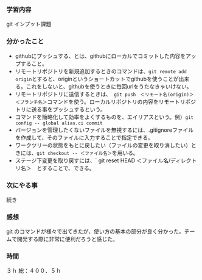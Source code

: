 ### 学習内容
git インプット課題
### 分かったこと
- githubにプッシュする、とは、githubにローカルでコミットした内容をアップすること。
- リモートリポジトリを新規追加するときのコマンドは、` git remote add origin `とすると、originというショートカットでgithubを使うことが出来る。これをしないと、githubを使うときに毎回urlをうたなきゃいけない。
- リモートリポジトリに送信するときは、` git push　＜リモート名(origin)＞　＜ブランチ名＞`コマンドを使う。ローカルリポジトリの内容をリモートリポジトリに送る事をプッシュするという。
- コマンドを簡略化して効率をよくするものを、エイリアスという。例）` git config -- global alias.ci commit `
- バージョンを管理したくないファイルを無視するには、.gitignoreファイルを作成して、そのファイルに入力することで指定できる。
- ワークツリーの状態をもとに戻したい（ファイルの変更を取り消したい）ときには、` git checkout -- ＜ファイル名＞ `を用いる。
- ステージ下変更を取り戻すには、` git reset HEAD ＜ファイル名/ディレクトリ名＞　とすることで、できる。
### 次にやる事
続き
### 感想
git のコマンドが様々で出てきたが、使い方の基本の部分が良く分かった。チームで開発する際に非常に便利だろうと感じた。
### 時間
３ｈ
総：４００．５ｈ
